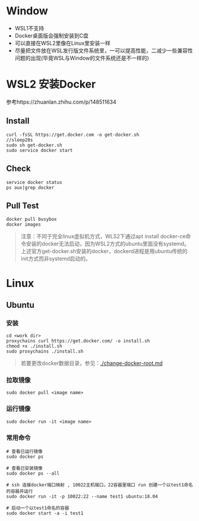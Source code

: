 # Window 
- WSL1不支持
- Docker桌面版会强制安装到C盘
- 可以直接在WSL2里像在Linux里安装一样
- 尽量把文件放在WSL发行版文件系统里，一可以提高性能，二减少一些兼容性问题的出现(毕竟WSL与Window的文件系统还是不一样的)

# WSL2 安装Docker
参考https://zhuanlan.zhihu.com/p/148511634
## Install
```
curl -fsSL https://get.docker.com -o get-docker.sh
//sleep20s
sudo sh get-docker.sh
sudo service docker start
```
## Check 
```
service docker status
ps aux|grep docker
```
## Pull Test
```
docker pull busybox
docker images
```
> 注意：不同于完全linux虚拟机方式，WLS2下通过apt install docker-ce命令安装的docker无法启动，因为WSL2方式的ubuntu里面没有systemd。上述官方get-docker.sh安装的docker，dockerd进程是用ubuntu传统的init方式而非systemd启动的。

# Linux
## Ubuntu
### 安装
```
cd <work dir>
proxychains curl https://get.docker.com/ -o install.sh
chmod +x ./install.sh
sudo proxychains ./install.sh
```
> 若要更改docker数据目录，参见：[./change-docker-root.md](./change-docker-root.md)
### 拉取镜像
```
sudo docker pull <image name>
```
### 运行镜像
```
sudo docker run -it <image name>
```
### 常用命令
```
# 查看已运行镜像
sudo docker ps

# 查看已安装镜像
sudo docker ps --all

# ssh 连接docker端口映射 , 10022主机端口，22容器里端口 run 创建一个以test1命名的容器并运行
sudo docker run -it -p 10022:22 --name test1 ubuntu:18.04

# 启动一个以test1命名的容器
sudo docker start -a -i test1

```
